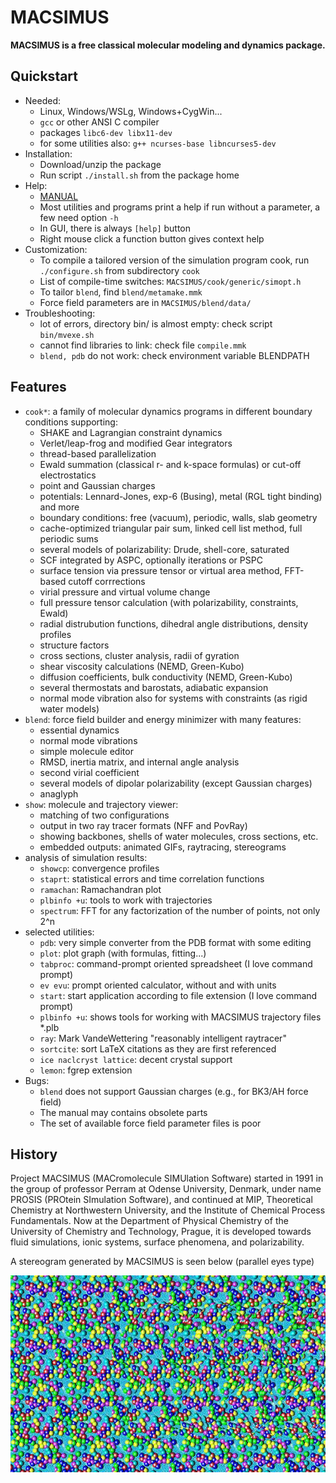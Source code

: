 # MACSIMUS

**MACSIMUS is a free classical molecular modeling and dynamics package.**

## Quickstart

* Needed:
  * Linux, Windows/WSLg, Windows+CygWin...
  * `gcc` or other ANSI C compiler
  * packages `libc6-dev libx11-dev`
  * for some utilities also: `g++ ncurses-base libncurses5-dev`
* Installation:  
  * Download/unzip the package
  * Run script `./install.sh` from the package home
* Help:
  * [MANUAL](man/macsimus.pdf)
  * Most utilities and programs print a help if run without a parameter, a few need option `-h`
  * In GUI, there is always `[help]` button
  * Right mouse click a function button gives context help
* Customization:
  * To compile a tailored version of the simulation program cook, run `./configure.sh` from subdirectory `cook`
  * List of compile-time switches: `MACSIMUS/cook/generic/simopt.h`
  * To tailor `blend`, find `blend/metamake.mmk`
  * Force field parameters are in `MACSIMUS/blend/data/`
* Troubleshooting:
  * lot of errors, directory bin/ is almost empty: check script `bin/mvexe.sh`
  * cannot find libraries to link: check file `compile.mmk`
  * `blend, pdb` do not work: check environment variable BLENDPATH

## Features

* `cook*`: a family of molecular dynamics programs in different boundary conditions supporting:
  * SHAKE and Lagrangian constraint dynamics
  * Verlet/leap-frog and modified Gear integrators
  * thread-based parallelization
  * Ewald summation (classical r- and k-space formulas) or cut-off electrostatics
  * point and Gaussian charges
  * potentials: Lennard-Jones, exp-6 (Busing), metal (RGL tight binding) and more
  * boundary conditions: free (vacuum), periodic, walls, slab geometry
  * cache-optimized triangular pair sum, linked cell list method, full periodic sums
  * several models of polarizability: Drude, shell-core, saturated
  * SCF integrated by ASPC, optionally iterations or PSPC
  * surface tension via pressure tensor or virtual area method, FFT-based cutoff corrrections
  * virial pressure and virtual volume change
  * full pressure tensor calculation (with polarizability, constraints, Ewald)
  * radial distrubution functions, dihedral angle distributions, density profiles
  * structure factors
  * cross sections, cluster analysis, radii of gyration
  * shear viscosity calculations (NEMD, Green-Kubo)
  * diffusion coefficients, bulk conductivity (NEMD, Green-Kubo)
  * several thermostats and barostats, adiabatic expansion
  * normal mode vibration also for systems with constraints (as rigid water models)
* `blend`: force field builder and energy minimizer with many features:
  * essential dynamics
  * normal mode vibrations
  * simple molecule editor
  * RMSD, inertia matrix, and internal angle analysis
  * second virial coefficient
  * several models of dipolar polarizability (except Gaussian charges)
  * anaglyph
* `show`: molecule and trajectory viewer:
  * matching of two configurations
  * output in two ray tracer formats (NFF and PovRay)
  * showing backbones, shells of water molecules, cross sections, etc.
  * embedded outputs: animated GIFs, raytracing, stereograms
* analysis of simulation results:
  * `showcp`: convergence profiles
  * `staprt`: statistical errors and time correlation functions
  * `ramachan`: Ramachandran plot
  * `plbinfo +u`: tools to work with trajectories
  * `spectrum`: FFT for any factorization of the number of points, not only 2^n
* selected utilities:
  * `pdb`: very simple converter from the PDB format with some editing
  * `plot`: plot graph (with formulas, fitting...)
  * `tabproc`: command-prompt oriented spreadsheet (I love command prompt)
  * `ev evu`: prompt oriented calculator, without and with units
  * `start`: start application according to file extension (I love command prompt)
  * `plbinfo +u`: shows tools for working with MACSIMUS trajectory files *.plb
  * `ray`: Mark VandeWettering "reasonably intelligent raytracer"
  * `sortcite`: sort LaTeX citations as they are first referenced
  * `ice naclcryst lattice`: decent crystal support
  * `lemon`: fgrep extension
* Bugs:
  * `blend` does not support Gaussian charges (e.g., for BK3/AH force field)
  * The manual may contains obsolete parts
  * The set of available force field parameter files is poor

## History

Project MACSIMUS (MACromolecule SIMUlation Software) started in 1991 in the group of professor Perram at Odense University, Denmark, under name PROSIS (PROtein SImulation Software), and continued at MIP, Theoretical Chemistry at Northwestern University, and the Institute of Chemical Process Fundamentals. Now at the Department of Physical Chemistry of the University of Chemistry and Technology, Prague, it is developed towards fluid simulations, ionic systems, surface phenomena, and polarizability.

A stereogram generated by MACSIMUS is seen below (parallel eyes type)

![MACSIMUS dog](man/dog.jpg)

